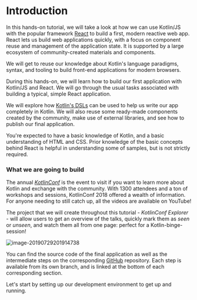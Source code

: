 # Introduction

In this hands-on tutorial, we will take a look at how we can use Kotlin/JS with the popular framework [React](https://reactjs.org/) to build a first, modern reactive web app.
React lets us build web applications quickly, with a focus on component reuse and management of the application state.
It is supported by a large ecosystem of community-created materials and components.

We will get to reuse our knowledge about Kotlin's language paradigms, syntax, and tooling to build front-end applications for modern browsers.

During this hands-on, we will learn how to build our first application with Kotlin/JS and React.
We will go through the usual tasks associated with building a typical, simple React application.

We will explore how [Kotlin's DSLs](https://kotlinlang.org/docs/type-safe-builders.html) can be used to help us write our app completely in Kotlin.
We will also reuse some ready-made components created by the community, make use of external libraries, and see how to publish our final application.

You're expected to have a basic knowledge of Kotlin, and a basic understanding of HTML and CSS.
Prior knowledge of the basic concepts behind React is helpful in understanding some of samples, but is not strictly required.

### What we are going to build

The annual [*KotlinConf*](https://kotlinconf.com/) is the event to visit if you want to learn more about Kotlin and exchange with the community.
With 1300 attendees and a ton of workshops and sessions, KotlinConf 2018 offered a wealth of information.
For anyone needing to still catch up, all the videos are available on YouTube!

The project that we will create throughout this tutorial - *KotlinConf Explorer* - will allow users to get an overview of the talks, quickly mark them as *seen* or *unseen*, and watch them all from one page: perfect for a Kotlin-binge-session!

![image-20190729201914738](./assets/image-20190729201914738.png)

You can find the source code of the final application as well as the intermediate steps on the corresponding [GitHub](https://github.com/kotlin-hands-on/web-app-react-kotlin-js-gradle) repository. Each step is available from its own branch, and is linked at the bottom of each corresponding section.

Let's start by setting up our development environment to get up and running.

